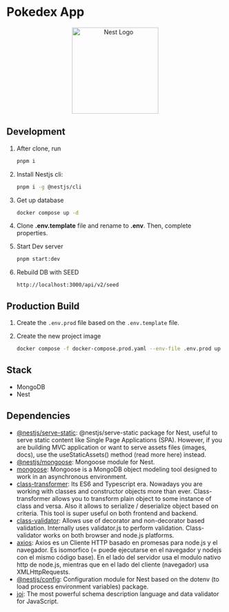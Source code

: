 # Pokedex App

<p align="center">
  <a href="http://nestjs.com/" target="blank">
    <img src="https://nestjs.com/img/logo-small.svg" width="200" alt="Nest Logo"/>
   </a>
</p>

## Development

1. After clone, run

   ```sh
   pnpm i
   ```

2. Install Nestjs cli:

   ```sh
   pnpm i -g @nestjs/cli
   ```

3. Get up database

   ```sh
   docker compose up -d
   ```

4. Clone **.env.template** file and rename to **.env**. Then, complete properties.

5. Start Dev server

   ```sh
   pnpm start:dev
   ```

6. Rebuild DB with SEED

   ```http
   http://localhost:3000/api/v2/seed
   ```

## Production Build

1. Create the `.env.prod` file based on the `.env.template` file.
2. Create the new project image

   ```sh
   docker compose -f docker-compose.prod.yaml --env-file .env.prod up --build -d
   ```

## Stack

- MongoDB
- Nest

## Dependencies

- [@nestjs/serve-static](https://www.npmjs.com/package/@nestjs/serve-static): @nestjs/serve-static package for Nest, useful to serve static content like Single Page Applications (SPA). However, if you are building MVC application or want to serve assets files (images, docs), use the useStaticAssets() method (read more here) instead.
- [@nestjs/mongoose](https://www.npmjs.com/package/@nestjs/mongoose): Mongoose module for Nest.
- [mongoose](https://www.npmjs.com/package/mongoose): Mongoose is a MongoDB object modeling tool designed to work in an asynchronous environment.
- [class-transformer](https://www.npmjs.com/package/class-transformer): Its ES6 and Typescript era. Nowadays you are working with classes and constructor objects more than ever. Class-transformer allows you to transform plain object to some instance of class and versa. Also it allows to serialize / deserialize object based on criteria. This tool is super useful on both frontend and backend.
- [class-validator](https://www.npmjs.com/package/class-validator): Allows use of decorator and non-decorator based validation. Internally uses validator.js to perform validation. Class-validator works on both browser and node.js platforms.
- [axios](https://www.npmjs.com/package/axios): Axios es un Cliente HTTP basado en promesas para node.js y el navegador. Es isomorfico (= puede ejecutarse en el navegador y nodejs con el mismo código base). En el lado del servidor usa el modulo nativo http de node.js, mientras que en el lado del cliente (navegador) usa XMLHttpRequests.
- [@nestjs/config](https://www.npmjs.com/package/@nestjs/config): Configuration module for Nest based on the dotenv (to load process environment variables) package.
- [joi](https://www.npmjs.com/package/joi): The most powerful schema description language and data validator for JavaScript.
